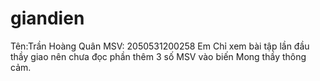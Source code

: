 # giandien
Tên:Trần Hoàng Quân 
MSV: 2050531200258
Em Chỉ xem bài tập lần đầu thầy giao nên chưa đọc phần thêm 3 số MSV vào biến 
Mong thầy thông cảm.
